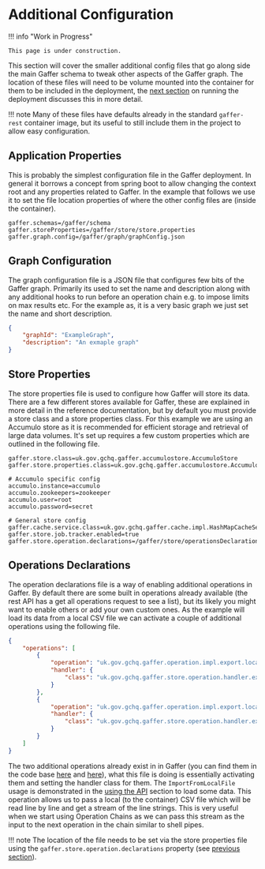 # Additional Configuration

!!! info "Work in Progress"

    This page is under construction.

This section will cover the smaller additional config files that go along side the main Gaffer
schema to tweak other aspects of the Gaffer graph. The location of these files will need to be
volume mounted into the container for them to be included in the deployment, the [next
section](./running-the-deployment.md) on running the deployment discusses this in more detail.

!!! note
    Many of these files have defaults already in the standard `gaffer-rest` container image, but its
    useful to still include them in the project to allow easy configuration.

## Application Properties

This is probably the simplest configuration file in the Gaffer deployment. In general it borrows a
concept from spring boot to allow changing the context root and any properties related to Gaffer. In
the example that follows we use it to set the file location properties of where the other config
files are (inside the container).

```properties
gaffer.schemas=/gaffer/schema
gaffer.storeProperties=/gaffer/store/store.properties
gaffer.graph.config=/gaffer/graph/graphConfig.json
```

## Graph Configuration

The graph configuration file is a JSON file that configures few bits of the Gaffer graph. Primarily
its used to set the name and description along with any additional hooks to run before an operation
chain e.g. to impose limits on max results etc. For the example as, it is a very basic graph we just
set the name and short description.

```json
{
    "graphId": "ExampleGraph",
    "description": "An exmaple graph"
}
```

## Store Properties

The store properties file is used to configure how Gaffer will store its data. There are a few
different stores available for Gaffer, these are explained in more detail in the reference
documentation, but by default you must provide a store class and a store properties class. For this
example we are using an Accumulo store as it is recommended for efficient storage and retrieval of
large data volumes. It's set up requires a few custom properties which are outlined in the following
file.

```properties
gaffer.store.class=uk.gov.gchq.gaffer.accumulostore.AccumuloStore
gaffer.store.properties.class=uk.gov.gchq.gaffer.accumulostore.AccumuloProperties

# Accumulo specific config
accumulo.instance=accumulo
accumulo.zookeepers=zookeeper
accumulo.user=root
accumulo.password=secret

# General store config
gaffer.cache.service.class=uk.gov.gchq.gaffer.cache.impl.HashMapCacheService
gaffer.store.job.tracker.enabled=true
gaffer.store.operation.declarations=/gaffer/store/operationsDeclarations.json
```

## Operations Declarations

The operation declarations file is a way of enabling additional operations in Gaffer. By default
there are some built in operations already available (the rest API has a get all operations request
to see a list), but its likely you might want to enable others or add your own custom ones. As the
example will load its data from a local CSV file we can activate a couple of additional operations
using the following file.

```json
{
    "operations": [
        {
            "operation": "uk.gov.gchq.gaffer.operation.impl.export.localfile.ImportFromLocalFile",
            "handler": {
                "class": "uk.gov.gchq.gaffer.store.operation.handler.export.localfile.ImportFromLocalFileHandler"
            }
        },
        {
            "operation": "uk.gov.gchq.gaffer.operation.impl.export.localfile.ExportToLocalFile",
            "handler": {
                "class": "uk.gov.gchq.gaffer.store.operation.handler.export.localfile.ExportToLocalFileHandler"
            }
        }
    ]
}
```

The two additional operations already exist in in Gaffer (you can find them in the code base
[here](https://github.com/gchq/Gaffer/blob/develop/core/operation/src/main/java/uk/gov/gchq/gaffer/operation/impl/export/localfile/ImportFromLocalFile.java)
and
[here](https://github.com/gchq/Gaffer/blob/develop/core/operation/src/main/java/uk/gov/gchq/gaffer/operation/impl/export/localfile/ExportToLocalFile.java)),
what this file is doing is essentially activating them and setting the handler class for them. The
`ImportFromLocalFile` usage is demonstrated in the [using the API](./using-the-api.md) section to
load some data. This operation allows us to pass a local (to the container) CSV file which will be
read line by line and get a stream of the line strings. This is very useful when we start using
Operation Chains as we can pass this stream as the input to the next operation in the chain
similar to shell pipes.

!!! note
    The location of the file needs to be set via the store properties file using the
    `gaffer.store.operation.declarations` property (see [previous section](#store-properties)).
